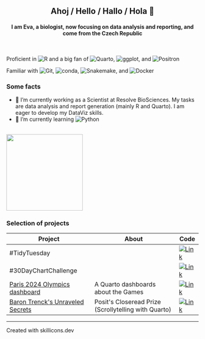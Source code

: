 <h2 align="center">Ahoj / Hello / Hallo / Hola 👋</h2>

<h4 align="center">I am Eva, a biologist, now focusing on data analysis and reporting, and come from the Czech Republic</h4>
<br>

Proficient in ![R](https://img.shields.io/badge/-R-2C3038?&logo=R&logoColor=%23A790DBFF) and a big fan of ![Quarto](https://img.shields.io/badge/-Quarto-2C3038?&logo=quarto&logoColor=%23A790DBFF), ![ggplot](https://img.shields.io/badge/-ggplot-2C3038?&logo=ggplot&logoColor=%23A790DBFF), and ![Positron](https://img.shields.io/badge/-Positron-2C3038?&logo=positron&logoColor=%23A790DBFF)

Familiar with ![Git](https://img.shields.io/badge/-Git-2C3038?&logo=git&logoColor=%23A790DBFF), ![conda](https://img.shields.io/badge/-anaconda-2C3038?&logo=anaconda&logoColor=%23A790DBFF), ![Snakemake](https://img.shields.io/badge/-snakemake-2C3038?&logo=snakemake&logoColor=%23A790DBFF), and ![Docker](https://img.shields.io/badge/-docker-2C3038?&logo=docker&logoColor=%23A790DBFF)

### Some facts

- 🔭 I’m currently working as a Scientist at Resolve BioSciences. My tasks are data analysis and report generation (mainly R and Quarto). I am eager to develop my DataViz skills.
- 🌱 I’m currently learning ![Python](https://img.shields.io/badge/-Python-2C3038?&logo=python&logoColor=%23A790DBFF)

<br>
<img height=200 align="center" src="https://github-readme-stats.vercel.app/api/top-langs/?username=emaleckova&size_weight=0.5&count_weight=0.5&layout=compact&hide=html,lua&theme=transparent&langs_count=10" />

### Selection of projects

| Project                                                                               | About   | Code                                                                                    |
|-------------------------------------------------------------------------------------------|-----|-----------------------------------------------------------------------------------------|
| #TidyTuesday                                                                          |   | [![Link](https://skillicons.dev/icons?i=github)](https://github.com/emaleckova/tidytuesday)   |
| #30DayChartChallenge                                                                  |   | [![Link](https://skillicons.dev/icons?i=github)](https://github.com/emaleckova/30-day-challenges)   |
| [Paris 2024 Olympics dashboard](https://emaleckova.github.io/paris-2024-medals/)      | A Quarto dashboards about the Games  | [![Link](https://skillicons.dev/icons?i=github)](https://github.com/emaleckova/paris-2024-medals) |
| [Baron Trenck's Unraveled Secrets](https://emaleckova.quarto.pub/baron-trencks-unraveled-secrets/)  | Posit's Closeread Prize (Scrollytelling with Quarto)  |  [![Link](https://skillicons.dev/icons?i=github)](https://github.com/emaleckova/trenck-closeread) |



----------------------------------------------------------------------------------

Created with skillicons.dev


<!--
(GitHub: https://github.com/emaleckova/trenck-closeread) 
 (GitHub: https://github.com/emaleckova/paris-2024-medals)  
-->

<!--
**emaleckova/emaleckova** is a ✨ _special_ ✨ repository because its `README.md` (this file) appears on your GitHub profile.

Here are some ideas to get you started:

- 🔭 I’m currently working on ...
- 🌱 I’m currently learning ...
- 👯 I’m looking to collaborate on ...
- 🤔 I’m looking for help with ...
- 💬 Ask me about ...
- 📫 How to reach me: ...
- 😄 Pronouns: ...
- ⚡ Fun fact: ...
-->
